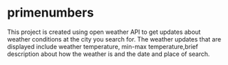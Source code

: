 # primenumbers

This project is created using open weather API to get updates about weather conditions at the city you search for. The weather updates that are displayed include weather temperature, min-max temperature,brief description about how the weather is and the date and place of search.

